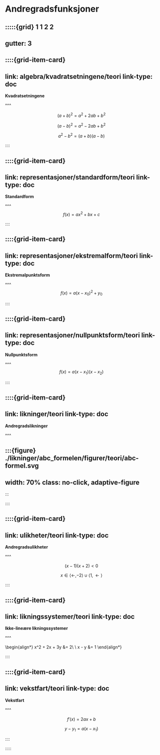 # Andregradsfunksjoner

:::::{grid} 1 1 2 2
---
gutter: 3
---

::::{grid-item-card}
---
link: algebra/kvadratsetningene/teori
link-type: doc
---
**Kvadratsetningene**

^^^

$$
(a + b)^2 = a^2 + 2ab + b^2
$$

$$
(a - b)^2 = a^2 - 2ab + b^2
$$

$$
a^2 - b^2 = (a + b)(a - b)
$$

::::

::::{grid-item-card}
---
link: representasjoner/standardform/teori
link-type: doc
---
**Standardform**

^^^
$$
f(x) = ax^2 + bx + c
$$

::::


::::{grid-item-card}
---
link: representasjoner/ekstremalform/teori
link-type: doc
---
**Ekstremalpunktsform**

^^^
$$
f(x) = a(x - x_0)^2 + y_0
$$

::::



::::{grid-item-card}
---
link: representasjoner/nullpunktsform/teori
link-type: doc
---
**Nullpunktsform**

^^^
$$
f(x) = a(x - x_1)(x - x_2)
$$

::::


::::{grid-item-card}
---
link: likninger/teori
link-type: doc
---
**Andregradslikninger**

^^^

:::{figure} ./likninger/abc_formelen/figurer/teori/abc-formel.svg
---
width: 70%
class: no-click, adaptive-figure
---
:::


::::

::::{grid-item-card}
---
link: ulikheter/teori
link-type: doc
---
**Andregradsulikheter**

^^^

$$
(x - 1)(x + 2) < 0
$$


$$
x \in \langle \gets, -2\rangle \cup \langle 1, \gets \rangle
$$

::::


::::{grid-item-card}
---
link: likningssystemer/teori
link-type: doc
---
**Ikke-lineære likningssystemer**

^^^

\begin{align*}
x^2 + 2x + 3y &= 2\\
\\
x - y &= 1
\end{align*}


::::


::::{grid-item-card}
---
link: vekstfart/teori
link-type: doc
---
**Vekstfart**

^^^

$$
f'(x) = 2ax + b
$$

$$
y - y_1 = a(x - x_1)
$$


::::



:::::











